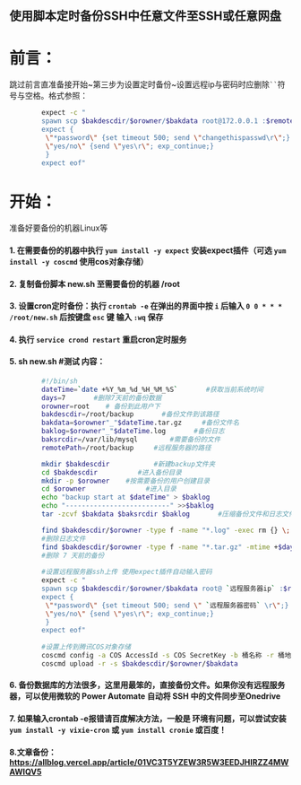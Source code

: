 ## 使用脚本定时备份SSH中任意文件至SSH或任意网盘


# 前言：

跳过前言直准备接开始~第三步为设置定时备份~设置远程ip与密码时应删除` `` `符号与空格。格式参照：

```bash
		expect -c "
		spawn scp $bakdescdir/$orowner/$bakdata root@172.0.0.1 :$remotePath  
		expect {
		 \"*password\" {set timeout 500; send \"changethispasswd\r\";}
		 \"yes/no\" {send \"yes\r\"; exp_continue;}
		 }
		expect eof"  
```

# 开始：

准备好要备份的机器Linux等

#### 1. 在需要备份的机器中执行  `yum install -y expect` 安装expect插件（可选 `yum install -y coscmd` 使用cos对象存储）
#### 2. 复制备份脚本 new.sh 至需要备份的机器 /root 
#### 3. 设置cron定时备份：执行 `crontab -e` 在弹出的界面中按 `i` 后输入 `0 0 * * * /root/new.sh` 后按键盘 `esc` 键 输入 `:wq` 保存
#### 4. 执行 `service crond restart` 重启cron定时服务
#### 5. sh new.sh #测试 内容：

```bash
		#!/bin/sh
		dateTime=`date +%Y_%m_%d_%H_%M_%S`       #获取当前系统时间
		days=7       #删除7天前的备份数据
		orowner=root    # 备份到此用户下
		bakdescdir=/root/backup       #备份文件到该路径
		bakdata=$orowner"_"$dateTime.tar.gz     #备份文件名
		baklog=$orowner"_"$dateTime.log       #备份日志
		baksrcdir=/var/lib/mysql    	#需要备份的文件
		remotePath=/root/backup     #远程服务器的路径

		mkdir $bakdescdir			#新建backup文件夹
		cd $bakdescdir    	    #进入备份目录
		mkdir -p $orowner    #按需要备份的用户创建目录     
		cd $orowner     		  #进入目录
		echo "backup start at $dateTime" > $baklog
		echo "--------------------------" >>$baklog
		tar -zcvf $bakdata $baksrcdir $baklog       #压缩备份文件和日志文件

		find $bakdescdir/$orowner -type f -name "*.log" -exec rm {} \;     
		#删除日志文件
		find $bakdescdir/$orowner -type f -name "*.tar.gz" -mtime +$days -exec   rm -rf {} \;
		#删除 7 天前的备份
		
		#设置远程服务器ssh上传 使用expect插件自动输入密码
		expect -c "
		spawn scp $bakdescdir/$orowner/$bakdata root@ `远程服务器ip` :$remotePath  
		expect {
		 \"*password\" {set timeout 500; send \" `远程服务器密码` \r\";}
		 \"yes/no\" {send \"yes\r\"; exp_continue;}
		 }
		expect eof"  
		
		#设置上传到腾讯COS对象存储
		coscmd config -a COS AccessId -s COS SecretKey -b 桶名称 -r 桶地区 -m 10
		coscmd upload -r -s $bakdescdir/$orowner/$bakdata
```

#### 6. 备份数据库的方法很多，这里用最笨的，直接备份文件。如果你没有远程服务器，可以使用微软的 Power Automate 自动将 SSH 中的文件同步至Onedrive
#### 7. 如果输入crontab -e报错请百度解决方法，一般是 环境有问题，可以尝试安装 `yum install -y vixie-cron` 或 `yum install cronie` 或百度！

#### 8.文章备份：https://allblog.vercel.app/article/01VC3T5YZEW3R5W3EEDJHIRZZ4MWAWIQV5

